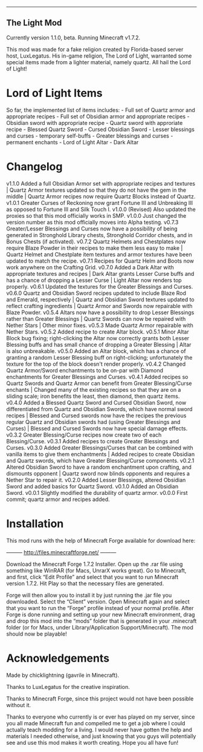 --------------
The Light Mod
--------------
Currently version 1.1.0, beta. Running Minecraft v1.7.2.

This mod was made for a fake religion created by Florida-based server host, LuxLegatus. His in-game religion, The Lord of Light, warranted some special items made from a lighter material, namely quartz. All hail the Lord of Light!


Lord of Light Items
====================
So far, the implemented list of items includes:
	- Full set of Quartz armor and appropriate recipes
	- Full set of Obsidian armor and appropriate recipes
	- Obsidian sword with appropriate recipe
	- Quartz sword with approriate recipe
	- Blessed Quartz Sword
	- Cursed Obsidian Sword
	- Lesser blessings and curses - temporary self-buffs
	- Greater blessings and curses - permanent enchants
	- Lord of Light Altar
	- Dark Altar

Changelog
=========
v1.1.0 Added a full Obsidian Armor set with appropriate recipes and textures | Quartz Armor textures updated so that they do not have the gem in the middle | Quartz Armor recipes now require Quartz Blocks instead of Quartz.
v1.0.1 Greater Curses of Reckoning now grant Fortune III and Unbreaking III as opposed to Fortune III and Silk Touch I.
v1.0.0 (Revised) Also updated the proxies so that this mod officially works in SMP.
v1.0.0 Just changed the version number as this mod officially moves into Alpha testing.
v0.7.3 Greater/Lesser Blessings and Curses now have a possibility of being generated in Stronghold Library chests, Stronghold Corridor chests, and in Bonus Chests (if activated).
v0.7.2 Quartz Helmets and Chestplates now require Blaze Powder in their recipes to make them less easy to make | Quartz Helmet and Chestplate item textures and armor textures have been updated to match the recipe.
v0.7.1 Recipes for Quartz Helm and Boots now work anywhere on the Crafting Grid.
v0.7.0 Added a Dark Altar with appropriate textures and recipes | Dark Altar grants Lesser Curse buffs and has a chance of dropping a Lesser Curse | Light Altar now renders top properly.
v0.6.1 Updated the textures for the Greater Blessings and Curses.
v0.6.0 Quartz and Obsidian Sword recipes updated to include Blaze Rod and Emerald, respectively | Quartz and Obsidian Sword textures updated to reflect crafting ingredients | Quartz Armor and Swords now repairable with Blaze Powder.
v0.5.4 Altars now have a possibility to drop Lesser Blessings rather than Greater Blessings | Quartz Swords can now be repaired with Nether Stars | Other minor fixes.
v0.5.3 Made Quartz Armor repairable with Nether Stars.
v0.5.2 Added recipe to create Altar block.
v0.5.1 Minor Altar Block bug fixing; right-clicking the Altar now correctly grants both Lesser Blessing buffs and has small chance of dropping a Greater Blessing | Altar is also unbreakable.
v0.5.0 Added an Altar block, which has a chance of granting a random Lesser Blessing buff on right-clicking; unfortunately the texture for the top of the block doesn't render properly.
v0.4.2 Changed Quartz Armor/Sword enchantments to be on-par with Diamond enchantments for Greater Blessings and Curses.
v0.4.1 Added recipes so Quartz Swords and Quartz Armor can benefit from Greater Blessing/Curse enchants | Changed many of the existing recipes so that they are on a sliding scale; iron benefits the least, then diamond, then quartz items.
v0.4.0 Added a Blessed Quartz Sword and Cursed Obsidian Sword, now differentiated from Quartz and Obsidian Swords, which have normal sword recipes | Blessed and Cursed swords now have the recipes the previous regular Quartz and Obsidian swords had (using Greater Blessings and Curses) | Blessed and Cursed Swords now have special damage effects.
v0.3.2 Greater Blessing/Curse recipes now create two of each Blessing/Curse.
v0.3.1 Added recipes to create Greater Blessings and Curses.
v0.3.0 Added Greater Blessings/Curses that can be combined with vanilla items to give them enchantments | Added recipes to create Obsidian and Quartz swords, which have Greater Blessing/Curse components.
v0.2.1 Altered Obsidian Sword to have a random enchantment upon crafting, and dismounts opponent | Quartz sword now blinds opponents and requires a Nether Star to repair it.
v0.2.0 Added Lesser Blessings, altered Obsidian Sword and added basics for Quartz Sword.
v0.1.0 Added an Obsidian Sword.
v0.0.1 Slightly modified the durability of quartz armor.
v0.0.0 First commit; quartz armor and recipes added.


Installation
=============
This mod runs with the help of Minecraft Forge available for download here:

——— http://files.minecraftforge.net/ ———

Download the Minecraft Forge 1.7.2 Installer. Open up the .rar file using something like WinRAR (for Macs, UnrarX works great). Go to Minecraft, and first, click “Edit Profile” and select that you want to run Minecraft version 1.7.2. Hit Play so that the necessary files are generated.

Forge will then allow you to install it by just running the .jar file you downloaded. Select the “Client” version. Open Minecraft again and select that you want to run the “Forge” profile instead of your normal profile. After Forge is done running and setting up your new Minecraft environment, drag and drop this mod into the “mods” folder that is generated in your .minecraft folder (or for Macs, under Library/Application Support/Minecraft). The mod should now be playable!


Acknowledgements
=======================
Made by chicklightning (gavrile in Minecraft).

Thanks to LuxLegatus for the creative inspiration.

Thanks to Minecraft Forge, since this project would not have been possible without it.

Thanks to everyone who currently is or ever has played on my server, since you all made Minecraft fun and compelled me to get a job where I could actually teach modding for a living. I would never have gotten the help and materials I needed otherwise, and just knowing that you guys will potentially see and use this mod makes it worth creating. Hope you all have fun!
